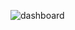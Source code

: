![dashboard](https://github.com/jaskeerat8/chatstat/assets/32131898/53c7c720-c31f-4f12-ba8c-edcd6bdcd687)
